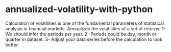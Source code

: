 # annualized-volatility-with-python
Calculation of volatilities is one of the fundamental parameters of statistical analysis in financial markets.
Annualizes the volatilities of a set of returns:
    1- We should infer the periods per year.
    2- Periods could be day, month or quarter in dataset.
    3- Adjust your data series before the calculation to look better.
